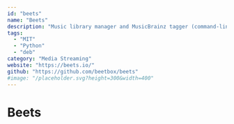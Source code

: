 ```yaml
---
id: "beets"
name: "Beets"
description: "Music library manager and MusicBrainz tagger (command-line and Web interface)."
tags:
  - "MIT"
  - "Python"
  - "deb"
category: "Media Streaming"
website: "https://beets.io/"
github: "https://github.com/beetbox/beets"
#image: "/placeholder.svg?height=300&width=400"
---
```


# Beets
